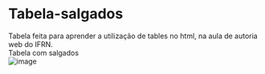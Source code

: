 ﻿# Tabela-salgados
Tabela feita para aprender a utilização de tables no html, na aula de autoria web do IFRN. <br>
Tabela com salgados <br>
![image](https://user-images.githubusercontent.com/111608390/206446046-f2560c8d-fdde-41ca-b89d-152b5a632162.png)
